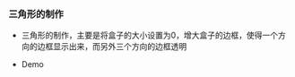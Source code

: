  ### 三角形的制作

 * 三角形的制作，主要是将盒子的大小设置为0，增大盒子的边框，使得一个方向的边框显示出来，而另外三个方向的边框透明


* Demo
<preview path="./demos/triangle.vue" title="title"></preview>

  
